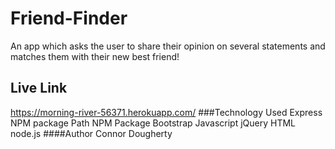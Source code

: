 # Friend-Finder
An app which asks the user to share their opinion on several statements and matches them with their new best friend!
## Live Link
https://morning-river-56371.herokuapp.com/
###Technology Used
Express NPM package
Path NPM Package
Bootstrap
Javascript
jQuery
HTML
node.js
####Author
Connor Dougherty 